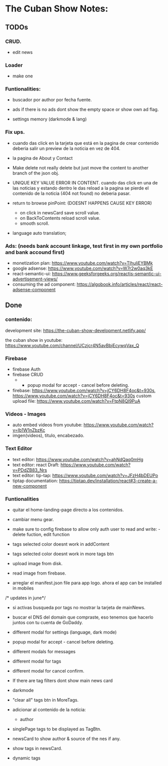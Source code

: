 # The Cuban Show Notes:
## TODOs


### CRUD.
- edit news

### Loader
- make one

### Funtionalities:

- buscador por author por fecha fuente.

- ads if there is no ads dont show the empty space or show own ad flag.

- settings memory (darkmode & lang)
### Fix ups.
- cuando das click en la tarjeta que está en la pagina de crear contenido deberia salir un preview de la noticia en vez de 404.

- la pagina de About y Contact

- Make delete not really delete but just move the content to another branch of the json obj.

- UNIQUE KEY VALUE ERROR IN CONTENT. cuando das click en una de las noticias y estando dentro le das reload a la pagina se pierde el contenido de la noticia (404 not found) no deberia pasar.

- return to browse pinPoint: (DOESNT HAPPENS CAUSE KEY ERROR)
    - on click in newsCard save scroll value.
    - on BackToContents reload scroll value.
    - smooth scroll.

- language auto translation;

### Ads: (needs bank account linkage, test first in my own portfolio and bank accound first)
- monetization plan: https://www.youtube.com/watch?v=TlhuljEYBMk
- google  adsense: https://www.youtube.com/watch?v=W7r2w0aq3kE
- react-semantic-ui: https://www.geeksforgeeks.org/reactjs-semantic-ui-advertisement-views/
- consuming the ad component: https://algobook.info/articles/react/react-adsense-component

## Done

### contenido: 
development site: https://the-cuban-show-development.netlify.app/

the cuban show in youtube: https://www.youtube.com/channel/UCzjcr4N5avBbjEcywqVax_Q

### Firebase
- firebase Auth
- firebase CRUD
    - - popup modal for accept - cancel before deleting.
- firebase: https://www.youtube.com/watch?v=jCY6DH8F4oc&t=930s, https://www.youtube.com/watch?v=jCY6DH8F4oc&t=930s
custom upload file: https://www.youtube.com/watch?v=FtpN8QI9PuA


### Videos - Images
- auto embed videos from youtube: https://www.youtube.com/watch?v=Ib1W1nZbzKc
- imgen(videos), titulo, encabezado.

### Text Editor
- text editor: https://www.youtube.com/watch?v=ahNdQaq0mHg
- text editor: react Draft: https://www.youtube.com/watch?v=PDdZB83_Nrs
- text editor: tip-tap: https://www.youtube.com/watch?v=JFzH4bDEUPo
- tiptap documentation: https://tiptap.dev/installation/react#3-create-a-new-component

### Funtionalities
- quitar el home-landing-page directo a los contenidos.

- cambiar menu gear. 

- make sure to config firebase to allow only auth user to read and write: - delete fuction, edit function

- tags selected color doesnt work in addContent
- tags selected color doesnt work in more tags btn

- upload image from disk.
- read image from firebase.
- arreglar el manifest.json file para app logo. ahora el app can be installed in mobiles

/* updates in june*/
- si activas busqueda por tags no mostrar la tarjeta de mainNews.
- buscar el DNS del domain que compraste, eso tenemos que hacerlo juntos con tu cuenta de GoDaddy.

- different modal for settings (language, dark mode)
- popup modal for accept - cancel before deleting.
- different modals for messages
- different modal for tags
- different modal for cancel confirm.

- If there are tag filters dont show main news card

- darkmode

- "clear all" tags btn in MoreTags.

- adicionar al contenido de la noticia: 
    - author

- singlePage tags to be displayed as TagBtn.

- newsCard to show author & source of the nes if any.
- show tags in newsCard.

- dynamic tags